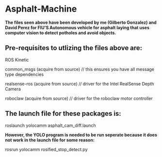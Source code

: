 # Asphalt-Machine
**The files seen above have been developed by me (Gilberto Gonzalez) and David Perez for FIU'S Autonomous vehicle for asphalt laying that uses computer vision to detect potholes and avoid objects.**

## Pre-requisites to utlizing the files above are:

ROS Kinetic

common_msgs (acquire from source)  // this ensures you have all message type dependencies

realsense-ros (acquire from source)  // driver for the Intel RealSense Depth Camera

roboclaw (acquire from source)  // driver for the roboclaw motor controller

## The launch file for these packages is:

roslaunch yolocamm asphalt_cam_diff.launch

**However, the YOLO program is needed to be run seperate because it does not work in the launch file for some reason:**

rosrun yolocamm rosified_stop_detect.py 
